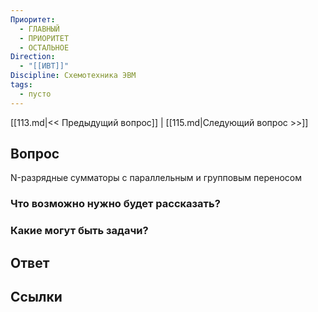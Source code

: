 ```yaml
---
Приоритет:
  - ГЛАВНЫЙ
  - ПРИОРИТЕТ
  - ОСТАЛЬНОЕ
Direction:
  - "[[ИВТ]]" 
Discipline: Схемотехника ЭВМ 
tags:
  - пусто
---
```

[[113.md|<< Предыдущий вопрос]] | [[115.md|Следующий вопрос >>]]
## Вопрос

N-разрядные сумматоры с параллельным и групповым переносом

### Что возможно нужно будет рассказать?

### Какие могут быть задачи?

## Ответ

## Ссылки
